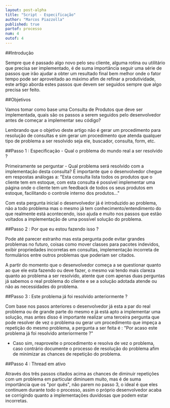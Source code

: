 ```yaml
---
layout: post-alpha
title: "Script - Especificação"
author: "Marcos Piazzolla"
published: true
partof: processo
num: 4
outof: 4
---
```


##Introdução

Sempre que é passado algo novo pelo seu cliente, alguma rotina ou utilitário que precisa ser
implementado, é de suma importância seguir uma série de passos que irão ajudar a obter um resultado
final bem melhor onde o fator tempo pode ser aproveitado ao máximo afim de refinar a produtividade,
este artigo aborda estes passos que devem ser seguidos sempre que algo precisa ser feito.

##Objetivos

Vamos tomar como base uma Consulta de Produtos que deve ser implementada, quais são os passos a
serem seguidos pelo desenvolvedor antes de começar a implementar seu código?

Lembrando que o objetivo deste artigo não é gerar um procedimento para resolução de consultas e sim
gerar um procedimento que atenda qualquer tipo de problema a ser resolvido seja ele, buscador,
consulta, form, etc.

##Passo 1 : Especificação - Qual o problema do mundo real a ser resolvido ?

Primeiramente se perguntar - Qual problema será resolvido com a implementação desta consulta?
É importante que o desenvolvedor chegue em respostas análogas a: "Esta consulta lista todos os produtos
que o cliente tem em estoque, com esta consulta é possível implementar uma página onde o cliente
tem um feedback de todos os seus produtos em estoque, facilitando o controle interno dos produtos..."

Com esta pergunta inicial o desenvolvedor já é introduzido ao problema, não a todo problema
mas o mesmo já tem conhecimento/entendimento do que realmente está acontecendo, isso ajuda
e muito nos passos que estão voltados a implementação de uma possível solução do problema.

##Passo 2 : Por que eu estou fazendo isso ?

Pode até parecer estranho mas esta pergunta pode evitar grandes problemas no futuro, coisas como
mover classes para pacotes indevidos, exibir propriedades incorretas em consultas, implementação
incorreta de formulários entre outros problemas que poderiam ser citados.

A partir do momento que o desenvolvedor começa a se questionar quanto ao que ele esta fazendo ou
deve fazer, o mesmo vai tendo mais clareza quanto ao problema a ser resolvido, atente que com
apenas duas perguntas já sabemos o real problema do cliente e se a solução adotada atende ou não
as necessidades do problema.

##Passo 3 : Este problema já foi resolvido anteriormente ?

Com base nos pasos anteriores o desenvolvedor já esta a par do real problema ou de grande parte do
mesmo e já está apto a implementar uma solução, mas antes disso é importante realizar uma terceira
pergunta que pode resolver de vez o problema ou gerar um procedimento que impeça a repetição do mesmo
problema, a pergunta a ser feita é : "Por acaso este problema já foi resolvido anteriormente ?" 
- Caso sim, reaproveite o procedimento e resolva de vez o problema, caso contrário documente o
processo de resolução do problema afim de minimizar as chances de repetição do problema.

##Passo 4 : Thread em ativo

Através dos três passos citados acima as chances de diminuir repetições com um problema em particular
diminuem muito, mas é de suma importância que os "por quês", não parem no passo 3, o ideal é que eles
continuem durante todo o processo, assim o próprio desenvolvedor acaba se corrigindo quanto a
implementações duvidosas que podem estar incorretas.